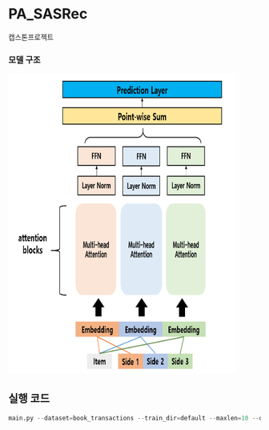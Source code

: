 # PA_SASRec
캡스톤프로젝트

### 모델 구조
<img src="https://github.com/et007693/PA_SASRec/blob/main/img/model.png?raw=true" width="90%" width="100" height="600"></img>

## 실행 코드
``` python
main.py --dataset=book_transactions --train_dir=default --maxlen=10 --dropout_rate=0.2 --device=cuda
```
